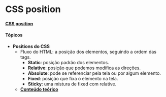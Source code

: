 # CSS position
#### [CSS position](https://www.youtube.com/watch?v=kEBrkPNv4Zk)

#### Tópicos
- **Positions do CSS**
  - Fluxo do HTML: a posição dos elementos, seguindo a ordem das tags.
    - **Static**: posição padrão dos elementos.
    - **Relative**: posição que podemos modifica as direções.
    - **Absolute**: pode se referenciar pela tela ou por algum elemento.
    - **Fixed**: posição que fixa o elemento na tela.
    - **Sticky**: uma mistura de fixed com relative.
  - **[Conteúdo teórico](./teoria/)**